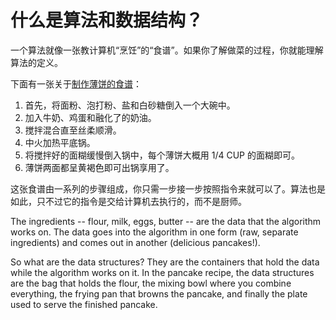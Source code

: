 # 什么是算法和数据结构？

一个算法就像一张教计算机“烹饪”的“食谱”。如果你了解做菜的过程，你就能理解算法的定义。

下面有一张关于[制作薄饼的食谱](http://allrecipes.com/recipe/21014/good-old-fashioned-pancakes/)：

1. 首先，将面粉、泡打粉、盐和白砂糖倒入一个大碗中。
2. 加入牛奶、鸡蛋和融化了的奶油。
3. 搅拌混合直至丝柔顺滑。
4. 中火加热平底锅。
5. 将搅拌好的面糊缓慢倒入锅中，每个薄饼大概用 1/4 CUP 的面糊即可。
6. 薄饼两面都呈黄褐色即可出锅享用了。

这张食谱由一系列的步骤组成，你只需一步接一步按照指令来就可以了。算法也是如此，只不过它的指令是交给计算机去执行的，而不是厨师。

The ingredients -- flour, milk, eggs, butter -- are the data that the algorithm works on. The data goes into the algorithm in one form (raw, separate ingredients) and comes out in another (delicious pancakes!).



So what are the data structures? They are the containers that hold the data while the algorithm works on it. In the pancake recipe, the data structures are the bag that holds the flour, the mixing bowl where you combine everything, the frying pan that browns the pancake, and finally the plate used to serve the finished pancake.
